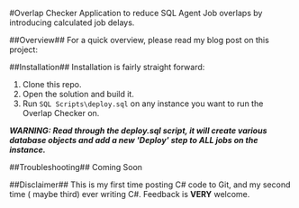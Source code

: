 #Overlap Checker
Application to reduce SQL Agent Job overlaps by introducing calculated job delays.

##Overview##
For a quick overview, please read my blog post on this project: 

##Installation##
Installation is fairly straight forward:
  1. Clone this repo.
  2. Open the solution and build it.
  3. Run `SQL Scripts\deploy.sql` on any instance you want to run the Overlap Checker on.

***WARNING: Read through the deploy.sql script, it will create various database objects and add a new 'Deploy' step to ALL jobs on the instance.***
 
##Troubleshooting##
Coming Soon

##Disclaimer##
This is my first time posting C# code to Git, and my second time ( maybe third) ever writing C#. Feedback is **VERY** welcome.
